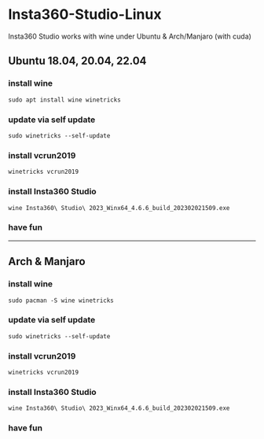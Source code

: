 # Insta360-Studio-Linux
Insta360 Studio works with wine under Ubuntu &amp; Arch/Manjaro (with cuda)

## Ubuntu 18.04,  20.04, 22.04
  ### install wine 
    sudo apt install wine winetricks 
  ### update via self update
    sudo winetricks --self-update 
  ### install vcrun2019
    winetricks vcrun2019
  ### install Insta360 Studio
    wine Insta360\ Studio\ 2023_Winx64_4.6.6_build_202302021509.exe
  ### have fun 
        
<hr>


## Arch & Manjaro
  ### install wine 
    sudo pacman -S wine winetricks 
  ### update via self update
    sudo winetricks --self-update 
  ### install vcrun2019
    winetricks vcrun2019
  ### install Insta360 Studio
    wine Insta360\ Studio\ 2023_Winx64_4.6.6_build_202302021509.exe
  ### have fun 

